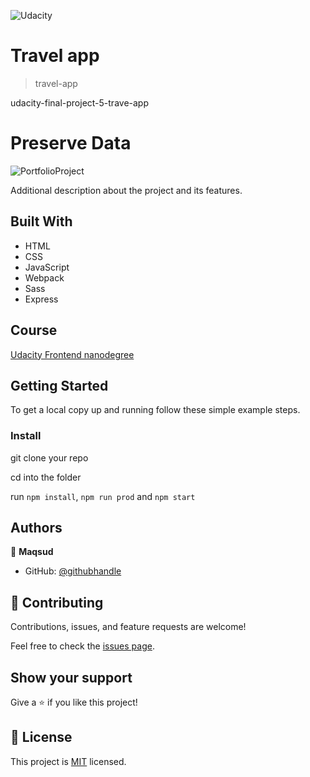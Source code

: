 ![Udacity](https://img.shields.io/badge/Udacity-grey?style=for-the-badge&logo=udacity&logoColor=15B8E6)

# Travel app

> travel-app

udacity-final-project-5-trave-app

# Preserve Data

![PortfolioProject](https://i.ibb.co/88smKTS/Tourian-3.png)

Additional description about the project and its features.

## Built With

- HTML
- CSS
- JavaScript
- Webpack
- Sass
- Express

## Course

[Udacity Frontend nanodegree](https://www.udacity.com/course/front-end-web-developer-nanodegree--nd0011)

## Getting Started

To get a local copy up and running follow these simple example steps.



### Install

git clone your repo

cd into the folder

run `npm install`, `npm run prod` and `npm start`

## Authors

👤 **Maqsud**

- GitHub: [@githubhandle](https://github.com/maqsudtolipov)


## 🤝 Contributing

Contributions, issues, and feature requests are welcome!

Feel free to check the [issues page](https://github.com/maqsudtolipov/travel-app/issues).

## Show your support

Give a ⭐️ if you like this project!

## 📝 License

This project is [MIT](./MIT.md) licensed.
